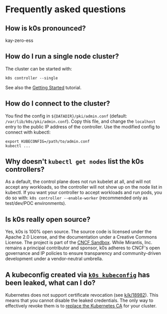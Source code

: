 <!--
SPDX-FileCopyrightText: 2020 k0s authors
SPDX-License-Identifier: CC-BY-SA-4.0
-->

# Frequently asked questions

## How is k0s pronounced?

kay-zero-ess

## How do I run a single node cluster?

The cluster can be started with:

```shell
k0s controller --single
```

See also the [Getting Started](https://docs.k0sproject.io/stable/install/) tutorial.

## How do I connect to the cluster?

You find the config in `${DATADIR}/pki/admin.conf` (default: `/var/lib/k0s/pki/admin.conf`). Copy this file, and change the `localhost` entry to the public IP address of the controller. Use the modified config to connect with kubectl:

```shell
export KUBECONFIG=/path/to/admin.conf
kubectl ...
```

## Why doesn't `kubectl get nodes` list the k0s controllers?

As a default, the control plane does not run kubelet at all, and will not accept any workloads, so the controller will not show up on the node list in kubectl. If you want your controller to accept workloads and run pods, you do so with:
`k0s controller --enable-worker` (recommended only as test/dev/POC environments).

## Is k0s really open source?

Yes, k0s is 100% open source. The source code is licensed under the Apache 2.0
License, and the documentation under a Creative Commons License. The project is
part of the [CNCF Sandbox]. While Mirantis, Inc. remains a principal contributor
and sponsor, k0s adheres to CNCF's open governance and IP policies to ensure
transparency and community-driven development under a vendor-neutral umbrella.

[CNCF Sandbox]: https://www.cncf.io/sandbox-projects/

## A kubeconfig created via [`k0s kubeconfig`](../cli/k0s_kubeconfig.md) has been leaked, what can I do?

Kubernetes does not support certificate revocation (see [k/k/18982]). This means
that you cannot disable the leaked credentials. The only way to effectively
revoke them is to [replace the Kubernetes CA] for your cluster.

[k/k/18982]: https://github.com/kubernetes/kubernetes/issues/18982
[replace the Kubernetes CA]: certificate-authorities.md#replacing-the-kubernetes-ca-and-sa-key-pair
